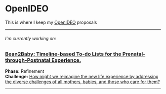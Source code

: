 # OpenIDEO
This is where I keep my [OpenIDEO](https://openideo.com/) proposals

-----

###### I'm currently working on:

### [Bean2Baby: Timeline-based To-do Lists for the Prenatal-through-Postnatal Experience.](/maternal-health.md) 
**Phase:** Refinement  
**Challenge:** [How might we reimagine the new life experience by addressing the diverse challenges of all mothers, babies, and those who care for them?](https://challenges.openideo.com/challenge/new-life)

-----
